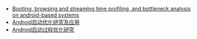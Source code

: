 - [Booting, browsing and streaming time profiling, and bottleneck analysis on android-based systems](https://www.semanticscholar.org/paper/Booting-browsing-and-streaming-time-profiling-and-Lin-Ho/832cda3923e87639161ab33498f1e4f4a3cb8236)
- [Android启动优化研究及应用](http://www.cnki.net/KCMS/detail/detail.aspx?QueryID=2&CurRec=1&recid=&filename=1014151439.nh&dbname=CMFD201401&dbcode=CMFD&pr=&urlid=&yx=&uid=WEEvREcwSlJHSldRa1FhcEE0L01SODFUNHd1NlJ1RVJZR3prNkdlU0ZFUT0=$9A4hF_YAuvQ5obgVAqNKPCYcEjKensW4ggI8Fm4gTkoUKaID8j8gFw!!&v=MDM4MDIxTHV4WVM3RGgxVDNxVHJXTTFGckNVUkx5ZVp1Um1GeURuVjdySVZGMjZHcks5SDlYUHBwRWJQSVI4ZVg=)
- [Android启动过程优化研究](http://www.cnki.net/KCMS/detail/detail.aspx?QueryID=2&CurRec=2&recid=&filename=1012374232.nh&dbname=CMFD2012&dbcode=CMFD&pr=&urlid=&yx=&uid=WEEvREcwSlJHSldRa1FhcEE0L01SODFUNHd1NlJ1RVJZR3prNkdlU0ZFUT0=$9A4hF_YAuvQ5obgVAqNKPCYcEjKensW4ggI8Fm4gTkoUKaID8j8gFw!!&v=MjAxMDhHdFBQclpFYlBJUjhlWDFMdXhZUzdEaDFUM3FUcldNMUZyQ1VSTHllWnVSbUZ5RG5WTC9LVkYyNkhMQy8=)
